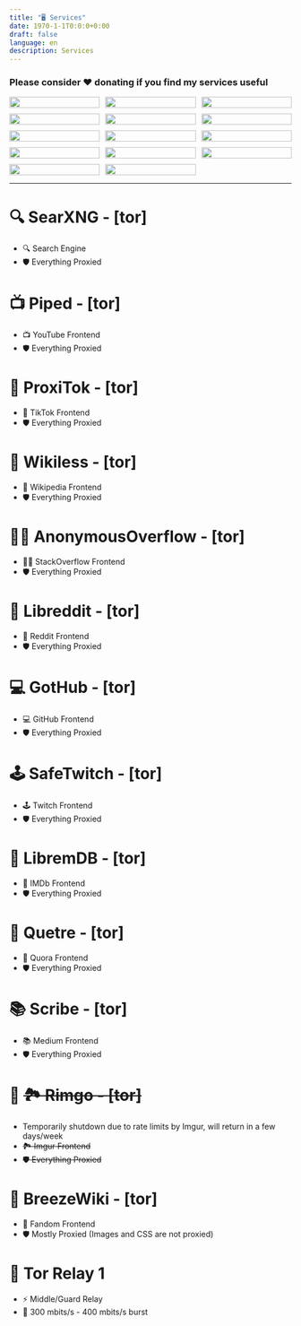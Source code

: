 ```yaml
---
title: "🖥️ Services"
date: 1970-1-1T0:0:0+0:00
draft: false
language: en
description: Services
---
```


### Please consider [❤️ donating](https://r4fo.com/donate) if you find my services useful

<style>
  .grid {
    display: grid;
  grid-template-columns: repeat(3, 1fr);
  grid-gap: 10px;
}

.grid img {
  width: 100%;
}

a { text-decoration: none; }

</style>
<div class="grid">
  <a target="_blank" href="https://search.r4fo.com"><img src="/images/searxng.png" /></a>
  <a target="_blank" href="https://piped.r4fo.com"><img src="/images/piped.webp" /></a>
  <a target="_blank" href="https://proxitok.r4fo.com"><img src="/images/proxitok.png" /></a>
  <a target="_blank" href="https://wikiless.r4fo.com"><img src="/images/wikiless.webp" /></a>
  <a target="_blank" href="https://overflow.r4fo.com"><img src="/images/overflow.png" /></a>
  <a target="_blank" href="https://libreddit.r4fo.com"><img src="/images/libreddit.png" /></a>
  <a target="_blank" href="https://gothub.r4fo.com"><img src="/images/gothub.png" /></a>
  <a target="_blank" href="https://safetwitch.r4fo.com"><img src="/images/safetwitch.png" /></a>
  <a target="_blank" href="https://libremdb.r4fo.com"><img src="/images/libremdb.png" /></a>
  <a target="_blank" href="https://quetre.r4fo.com"><img src="/images/quetre.png" /></a>
  <a target="_blank" href="https://scribe.r4fo.com"><img src="/images/scribe.png" /></a>
  <a target="_blank" href="https://rimgo.r4fo.com"><img src="/images/rimgo.png" /></a>
  <a target="_blank" href="https://breezewiki.r4fo.com"><img src="/images/breezewiki.png" /></a>
  <a target="_blank" href="https://metrics.torproject.org/rs.html#details/6C336E553CC7E0416EBC8577A7289349B757F6C3"><img src="/images/tor.webp" /></a>
</div>
<hr>

# [🔍 SearXNG](https://search.r4fo.com) - [[tor]](http://search.r4focoma7gu2zdwwcjjad47ysxt634lg73sxmdbkdozanwqslho5ohyd.onion)
- 🔍 Search Engine
- 🛡️ Everything Proxied
# [📺 Piped](https://piped.r4fo.com)   - [[tor]](http://piped.r4focoma7gu2zdwwcjjad47ysxt634lg73sxmdbkdozanwqslho5ohyd.onion)
- 📺 YouTube Frontend
- 🛡️ Everything Proxied
# [📱 ProxiTok](https://proxitok.r4fo.com) - [[tor]](http://proxitok.r4focoma7gu2zdwwcjjad47ysxt634lg73sxmdbkdozanwqslho5ohyd.onion)
- 📱 TikTok Frontend
- 🛡️ Everything Proxied
# [📖 Wikiless](https://wikiless.r4fo.com) - [[tor]](http://wikiless.r4focoma7gu2zdwwcjjad47ysxt634lg73sxmdbkdozanwqslho5ohyd.onion)
- 📖 Wikipedia Frontend
- 🛡️ Everything Proxied
# [👨‍💻 AnonymousOverflow](https://overflow.r4fo.com) - [[tor]](http://overflow.r4focoma7gu2zdwwcjjad47ysxt634lg73sxmdbkdozanwqslho5ohyd.onion)
- 👨‍💻 StackOverflow Frontend
- 🛡️ Everything Proxied
# [👾 Libreddit](https://libreddit.r4fo.com) - [[tor]](http://libreddit.r4focoma7gu2zdwwcjjad47ysxt634lg73sxmdbkdozanwqslho5ohyd.onion)
- 👾 Reddit Frontend
- 🛡️ Everything Proxied
# [💻 GotHub](https://gothub.r4fo.com) - [[tor]](http://gothub.r4focoma7gu2zdwwcjjad47ysxt634lg73sxmdbkdozanwqslho5ohyd.onion)
- 💻 GitHub Frontend
- 🛡️ Everything Proxied
# [🕹️ SafeTwitch](https://safetwitch.r4fo.com) - [[tor]](http://safetwitch.r4focoma7gu2zdwwcjjad47ysxt634lg73sxmdbkdozanwqslho5ohyd.onion)
- 🕹️ Twitch Frontend
- 🛡️ Everything Proxied
# [🍿 LibremDB](https://libremdb.r4fo.com) - [[tor]](http://libremdb.r4focoma7gu2zdwwcjjad47ysxt634lg73sxmdbkdozanwqslho5ohyd.onion)
- 🍿 IMDb Frontend
- 🛡️ Everything Proxied
# [💬 Quetre](https://quetre.r4fo.com) - [[tor]](http://quetre.r4focoma7gu2zdwwcjjad47ysxt634lg73sxmdbkdozanwqslho5ohyd.onion)
- 💬 Quora Frontend
- 🛡️ Everything Proxied
# [📚 Scribe](https://scribe.r4fo.com) - [[tor]](http://scribe.r4focoma7gu2zdwwcjjad47ysxt634lg73sxmdbkdozanwqslho5ohyd.onion)
- 📚 Medium Frontend
- 🛡️ Everything Proxied
# 🚧 ~~[🏞️ Rimgo](https://rimgo.r4fo.com) - [[tor]](http://rimgo.r4focoma7gu2zdwwcjjad47ysxt634lg73sxmdbkdozanwqslho5ohyd.onion)~~
- Temporarily shutdown due to rate limits by Imgur, will return in a few days/week
- ~~🏞️ Imgur Frontend~~
- ~~🛡️ Everything Proxied~~
# [📒 BreezeWiki](https://breezewiki.r4fo.com) - [[tor]](http://breezewiki.r4focoma7gu2zdwwcjjad47ysxt634lg73sxmdbkdozanwqslho5ohyd.onion)
- 📒 Fandom Frontend
- 🛡️ Mostly Proxied (Images and CSS are not proxied)
# [🧅 Tor Relay 1](https://metrics.torproject.org/rs.html#details/6C336E553CC7E0416EBC8577A7289349B757F6C3)  
- ⚡️ Middle/Guard Relay
- 🛜 300 mbits/s - 400 mbits/s burst